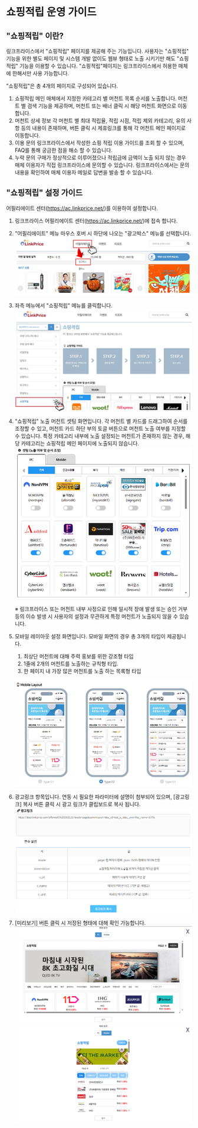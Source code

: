 # 쇼핑적립 운영 가이드

## "쇼핑적립" 이란?

링크프라이스에서 "쇼핑적립" 페이지를 제공해 주는 기능입니다. 사용자는 "쇼핑적립" 기능을 위한 별도 페이지 및 시스템 개발 없이도 웹뷰 형태로 노출 시키기만 해도 "쇼핑적립" 기능을 이용할 수 있습니다.
"쇼핑적립"페이지는 링크프라이스에서 허용한 매체에 한해서만 사용 가능합니다.

"쇼핑적립"은 총 4개의 페이지로 구성되어 있습니다.

1. 쇼핑적립 메인
	매체에서 지정한 카테고리 별 머천트 목록 순서를 노출합니다.
	머천트 별 검색 기능을 제공하며, 머천트 또는 배너 클릭 시 해당 머천트 화면으로 이동합니다.
2. 머천트 상세 정보
	각 머천트 별 최대 적립율, 적립 시점, 적립 제외 카테고리, 유의 사항 등의 내용이 존재하며, 버튼 클릭 시 제휴링크를 통해 각 머천트 메인 페이지로 이동합니다.
3. 이용 문의
	링크프라이스에서 작성한 쇼핑 적립 이용 가이드를 조회 할 수 있으며, FAQ를 통해 궁금한 점을 해소 할 수 있습니다. 
4. 누락 문의
	구매가 정상적으로 이루어졌으나 적립금에 금액이 노출 되지 않는 경우 매체 이용자가 직접 링크프라이스에 문의할 수 있습니다. 링크프라이스에서는 문의 내용을 확인하여 매체 이용자 메일로 답변을 발송 할 수 있습니다. 

## "쇼핑적립" 설정 가이드
어필리에이트 센터(https://ac.linkprice.net/)를 이용하여 설정합니다.
1. 링크프라이스 어필리에이트 센터(https://ac.linkprice.net/)에 접속 합니다.
2. "어필리에이트" 메뉴 마우스 호버 시 하단에 나오는 "광고박스" 메뉴를 선택합니다.
	![alt text](../asset/offerwall/offerwall_ac_guide_01.png)

3. 좌측 메뉴에서 "쇼핑적립" 메뉴를 클릭합니다.
	![alt text](../asset/offerwall/offerwall_ac_guide_02.png)

4. "쇼핑적립" 노출 머천트 셋팅 화면입니다. 
   각 머천트 별 카드를 드래그하여 순서를 조정할 수 있고, 머천트 카드 하단 부의 토글 버튼으로 머천트 노출 여부를 지정할 수 있습니다. 
   특정 카테고리 내부에 노출 설정되는 머천트가 존재하지 않는 경우, 해당 카테고리는 쇼핑적립 메인 페이지에 노출되지 않습니다.
   ![alt text](../asset/offerwall/offerwall_ac_guide_03.png)

   ※ 링크프라이스 또는 머천트 내부 사정으로 인해 일시적 장애 발생 또는 승인 거부 등의 이슈 발생 시 사용자의 설정과 무관하게 특정 머천트가 노출되지 않을 수 있습니다.

5. 모바일 레이아웃 설정 화면입니다.
   모바일 화면의 경우 총 3개의 타입이 제공됩니다.
	
	1. 최상단 머천트에 대해 주력 홍보를 위한 강조형 타입
	2. 1줄에 2개의 머천트를 노출하는 규칙형 타입.
   3. 한 페이지 내 가장 많은 머천트를 노출 하는 목록형 타입
   
    ![alt text](../asset/offerwall/offerwall_ac_guide_04.png)
   
6. 광고링크 항목입니다. 
   연동 시 필요한 파라미터에 설명이 첨부되어 있으며, \[광고링크\] 복사 버튼 클릭 시 광고 링크가 클립보드로 복사 됩니다.
   ![alt text](../asset/offerwall/offerwall_ac_guide_05.png)

7. \[미리보기\] 버튼 클릭 시 저장된 형태에 대해 확인 가능합니다.
	![alt text](../asset/offerwall/offerwall_ac_guide_06.png)
	![alt text](../asset/offerwall/offerwall_ac_guide_07.png)
